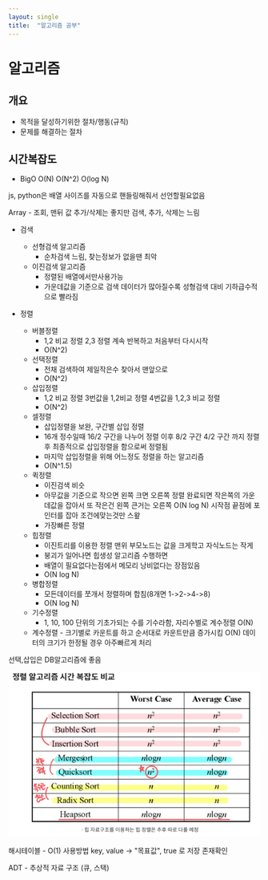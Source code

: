 ```yaml
---
layout: single
title:  "알고리즘 공부"
---
```


# 알고리즘

## 개요

- 목적을 달성하기위한 절차/행동(규칙)
- 문제를 해결하는 절차

## 시간복잡도

- BigO O(N) O(N^2) O(log N)

js, python은 배열 사이즈를 자동으로 핸들링해줘서 선언할필요없음

Array - 조회, 맨뒤 값 추가/삭제는 좋지만 검색, 추가, 삭제는 느림

- 검색
  - 선형검색 알고리즘
    - 순차검색 느림, 찾는정보가 없을땐 최악
  - 이진검색 알고리즘
    - 정렬된 배열에서만사용가능
    - 가운데값을 기준으로 검색 데이터가 많아질수록 성형검색 대비 기하급수적으로 빨라짐

- 정렬
  - 버블정렬
    - 1,2 비교 정렬 2,3 정렬 계속 반복하고 처음부터 다시시작
    - O(N^2)
  - 선택정렬
    - 전채 검색하여 제일작은수 찾아서 맨앞으로
    - O(N^2)
  - 삽입정렬
    - 1,2 비교 정렬 3번값을 1,2비교 정렬 4번값을 1,2,3 비교 정렬
    - O(N^2)
  - 셀정렬
    - 삽입정렬을 보완, 구간별 삽입 정렬
    - 16개 정수일때 16/2 구간을 나누어 정렬 이후 8/2 구간  4/2 구간 까지 정렬 후 최종적으로 삽입정렬을 함으로써 정렬됨
    - 마지막 삽입정렬을 위해 어느정도 정렬을 하는 알고리즘
    - O(N^1.5)
  - 퀵정렬
    - 이진검색 비슷
    - 아무값을 기준으로 작으면 왼쪽 크면 오른쪽 정렬 완료되면 작은쪽의 가운데값을 잡아서
또 작은건 왼쪽 큰거는 오른쪽 O(N log N) 시작점 끝점에 포인터를 잡아 조건에맞는것만 스왚
    - 가장빠른 정렬
  - 힙정렬
    - 이진트리를 이용한 정렬 맨위 부모노드는 값을 크게학고 자식노드는 작게
    - 붕괴가 일어나면 힙생성 알고리즘 수행하면
    - 배열이 필요없다는점에서 메모리 낭비없다는 장점있음
    - O(N log N)
  - 병합정렬
    - 모든데이터를 쪼개서 정렬하며 합침(8개면 1->2->4->8)
    - O(N log N)
  - 기수정렬
    - 1, 10, 100 단위의 기초가되는 수를 기수라함, 자리수별로 계수정렬 O(N)
  - 계수정렬 - 크기별로 카운트를 하고 순서대로 카운트만큼 증가시킴 O(N) 데이터의 크기가 한정될 경우 아주빠르게 처리

선택,삽입은 DB알고리즘에 좋음

![시간복잡도 비교](/assets/img/complex.png)

해시테이블 - O(1) 사용방법 key, value  ->  "목표값", true 로 저장 존재확인

ADT - 추상적 자료 구조 (큐, 스택)
